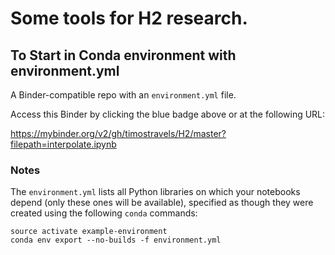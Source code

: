 # Some tools for H2 research.

## To Start in Conda environment with environment.yml

A Binder-compatible repo with an `environment.yml` file.

Access this Binder by clicking the blue badge above or at the following URL:

https://mybinder.org/v2/gh/timostravels/H2/master?filepath=interpolate.ipynb

### Notes
The `environment.yml` lists all Python libraries on which your notebooks
depend (only these ones will be available), specified as though they were created using the following `conda` commands:

```
source activate example-environment
conda env export --no-builds -f environment.yml
```
